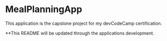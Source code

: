 # MealPlanningApp

This application is the capstone project for my devCodeCamp certification.

**This README will be updated through the applications development.
